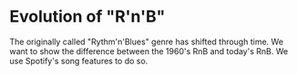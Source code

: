 # Evolution of "R'n'B"
The originally called "Rythm'n'Blues" genre has shifted through time. We want to show the difference between the 1960's RnB and today's RnB. We use Spotify's song features to do so.